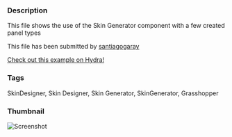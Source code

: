 ### Description 
This file shows the use of the Skin Generator component with a few created panel types

This file has been submitted by [santiagogaray](https://github.com/santiagogaray)

[Check out this example on Hydra!](http://hydrashare.github.io/hydra/viewer?owner=santiagogaray&fork=hydra&id=SD_Skin_Generator)
### Tags 
SkinDesigner, Skin Designer, Skin Generator, SkinGenerator, Grasshopper
### Thumbnail 
![Screenshot](https://raw.githubusercontent.com/santiagogaray/hydra/master/SD_Skin_Generator/thumbnail.png)
